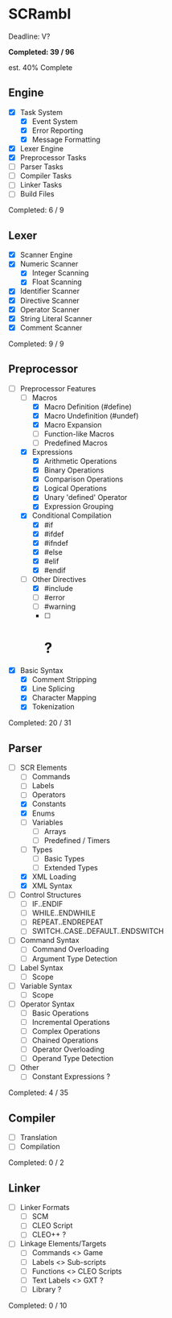 # SCRambl

Deadline: V?

**Completed: 39 / 96**

est. 40% Complete

## Engine ##
- [x] Task System
	- [x] Event System
	- [x] Error Reporting
	- [x] Message Formatting
- [x] Lexer Engine
- [x] Preprocessor Tasks
- [ ] Parser Tasks
- [ ] Compiler Tasks
- [ ] Linker Tasks
- [ ] Build Files

Completed: 6 / 9

## Lexer ##
- [x] Scanner Engine
- [x] Numeric Scanner
	- [x] Integer Scanning
	- [x] Float Scanning
- [x] Identifier Scanner
- [x] Directive Scanner
- [x] Operator Scanner
- [x] String Literal Scanner
- [x] Comment Scanner

Completed: 9 / 9

## Preprocessor ##
- [ ] Preprocessor Features
	- [ ] Macros
		- [x] Macro Definition (#define)
		- [x] Macro Undefinition (#undef)
		- [x] Macro Expansion
		- [ ] Function-like Macros
		- [ ] Predefined Macros
	- [x] Expressions
		- [x] Arithmetic Operations
		- [x] Binary Operations
		- [x] Comparison Operations
		- [x] Logical Operations
		- [x] Unary 'defined' Operator
		- [x] Expression Grouping
	- [x] Conditional Compilation
		- [x] #if
		- [x] #ifdef
		- [x] #ifndef
		- [x] #else
		- [x] #elif
		- [x] #endif
	- [ ] Other Directives
		- [x] #include
		- [ ] #error
		- [ ] #warning
		- [ ] # ?
- [x] Basic Syntax
	- [x] Comment Stripping
	- [x] Line Splicing
	- [x] Character Mapping
	- [x] Tokenization

Completed: 20 / 31

## Parser ##
- [ ] SCR Elements
	- [ ] Commands
	- [ ] Labels
	- [ ] Operators
	- [x] Constants
	- [x] Enums
	- [ ] Variables
		- [ ] Arrays
		- [ ] Predefined / Timers
	- [ ] Types
		- [ ] Basic Types
		- [ ] Extended Types
	- [x] XML Loading
	- [x] XML Syntax
- [ ] Control Structures
	- [ ] IF..ENDIF
	- [ ] WHILE..ENDWHILE
	- [ ] REPEAT..ENDREPEAT
	- [ ] SWITCH..CASE..DEFAULT..ENDSWITCH
- [ ] Command Syntax
	- [ ] Command Overloading
	- [ ] Argument Type Detection
- [ ] Label Syntax
	- [ ] Scope
- [ ] Variable Syntax
	- [ ] Scope
- [ ] Operator Syntax
	- [ ] Basic Operations
	- [ ] Incremental Operations
	- [ ] Complex Operations
	- [ ] Chained Operations
	- [ ] Operator Overloading
	- [ ] Operand Type Detection
- [ ] Other
	- [ ] Constant Expressions ?

Completed: 4 / 35

## Compiler ##
- [ ] Translation
- [ ] Compilation

Completed: 0 / 2

## Linker ##
- [ ] Linker Formats
	- [ ] SCM
	- [ ] CLEO Script
	- [ ] CLEO++ ?
- [ ] Linkage Elements/Targets
	- [ ] Commands <> Game
	- [ ] Labels <> Sub-scripts
	- [ ] Functions <> CLEO Scripts
	- [ ] Text Labels <> GXT ?
	- [ ] Library ?

Completed: 0 / 10
